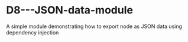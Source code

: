 # D8---JSON-data-module
A simple module demonstrating how to export node as JSON data using dependency injection
